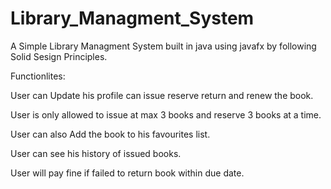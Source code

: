 # Library_Managment_System
A Simple Library Managment System built in java using javafx by following Solid Sesign Principles.

Functionlites:

User can Update his profile can issue reserve return and renew the book.

User is only allowed to issue at max 3 books and reserve 3 books at a time.

User can also Add the book to his favourites list.

User can see his history of issued books.

User will pay fine if failed to return book within due date.




